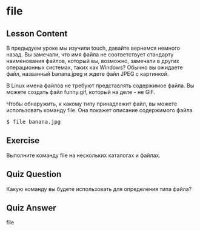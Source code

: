 # file

## Lesson Content

В предыдуем уроке мы изучили touch, давайте вернемся немного назад. Вы замечали, что имя файла не соответствует стандарту наименования файлов, который вы, возможно, замечали в других операционных системах, таких как Windows? Обычно вы ожидаете файл, названный banana.jpeg и ждете файл JPEG с картинкой.

В Linux имена файлов не требуют представлять содержимое файла. Вы можете создать файл funny.gif, который на деле - не GIF.

Чтобы обнаружить, к какому типу принадлежит файл, вы можете использовать команду file. Она покажет описание содержимого файла.

<pre>$ file banana.jpg</pre>

## Exercise

Выполните команду file на нескольких каталогах и файлах.

## Quiz Question

Какую команду вы будете использовать для определения типа файла?

## Quiz Answer

file